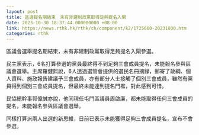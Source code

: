 ```yaml
---
layout: post
title: 區選提名期結束　未有非建制政黨取得足夠提名入閘
date: 2023-10-30 18:37:44.000000000 +08:00
link: https://news.rthk.hk/rthk/ch/component/k2/1725660-20231030.htm
categories: rthk
---
```


區議會選舉提名期結束，未有非建制政黨取得足夠提名入閘參選。

民主黨表示，6名打算參選的黨員最終得不到足夠三會成員提名，未能報名參與區議會選舉。主席羅健熙說，6人透過選管會提供的選民名冊摘錄，郵寄了政綱、個人資料、施政報告建議予三會成員，亦有部分人士接觸了個別三會成員，雖然有黨員得到個別三會成員提名，但最終未能達到提名門檻，對此感到可惜。

民協總幹事郭偉誠亦說，他同現任屯門區議員周啟廉，都未能取得任何三會成員的提名，未能報名參與區議會選舉。

同樣打算派兩人出選的新思維，日前已表示未能獲得足夠三會成員提名，宣布不會參選。
